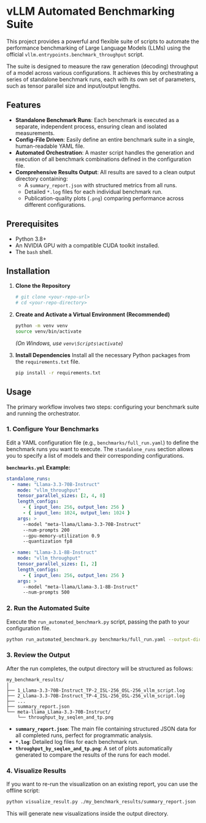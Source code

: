 # vLLM Automated Benchmarking Suite

This project provides a powerful and flexible suite of scripts to automate the performance benchmarking of Large Language Models (LLMs) using the official `vllm.entrypoints.benchmark_throughput` script.

The suite is designed to measure the raw generation (decoding) throughput of a model across various configurations. It achieves this by orchestrating a series of standalone benchmark runs, each with its own set of parameters, such as tensor parallel size and input/output lengths.

## Features

- **Standalone Benchmark Runs**: Each benchmark is executed as a separate, independent process, ensuring clean and isolated measurements.
- **Config-File Driven**: Easily define an entire benchmark suite in a single, human-readable YAML file.
- **Automated Orchestration**: A master script handles the generation and execution of all benchmark combinations defined in the configuration file.
- **Comprehensive Results Output**: All results are saved to a clean output directory containing:
    - A `summary_report.json` with structured metrics from all runs.
    - Detailed `*.log` files for each individual benchmark run.
    - Publication-quality plots (`.png`) comparing performance across different configurations.

## Prerequisites

- Python 3.8+
- An NVIDIA GPU with a compatible CUDA toolkit installed.
- The `bash` shell.

## Installation

1.  **Clone the Repository**
    ```bash
    # git clone <your-repo-url>
    # cd <your-repo-directory>
    ```

2.  **Create and Activate a Virtual Environment (Recommended)**
    ```bash
    python -m venv venv
    source venv/bin/activate
    ```
    *(On Windows, use `venv\Scripts\activate`)*

3.  **Install Dependencies**
    Install all the necessary Python packages from the `requirements.txt` file.
    ```bash
    pip install -r requirements.txt
    ```

## Usage

The primary workflow involves two steps: configuring your benchmark suite and running the orchestrator.

### 1. Configure Your Benchmarks

Edit a YAML configuration file (e.g., `benchmarks/full_run.yaml`) to define the benchmark runs you want to execute. The `standalone_runs` section allows you to specify a list of models and their corresponding configurations.

**`benchmarks.yml` Example:**
```yaml
standalone_runs:
  - name: "Llama-3.3-70B-Instruct"
    mode: "vllm_throughput"
    tensor_parallel_sizes: [2, 4, 8]
    length_configs:
      - { input_len: 256, output_len: 256 }
      - { input_len: 1024, output_len: 1024 }
    args: >
      --model "meta-llama/Llama-3.3-70B-Instruct"
      --num-prompts 200
      --gpu-memory-utilization 0.9
      --quantization fp8

  - name: "Llama-3.1-8B-Instruct"
    mode: "vllm_throughput"
    tensor_parallel_sizes: [1, 2]
    length_configs:
      - { input_len: 256, output_len: 256 }
    args: >
      --model "meta-llama/Llama-3.1-8B-Instruct"
      --num-prompts 500
```

### 2. Run the Automated Suite

Execute the `run_automated_benchmark.py` script, passing the path to your configuration file.

```bash
python run_automated_benchmark.py benchmarks/full_run.yaml --output-dir ./my_benchmark_results
```

### 3. Review the Output

After the run completes, the output directory will be structured as follows:

```
my_benchmark_results/
│
├── 1_Llama-3.3-70B-Instruct_TP-2_ISL-256_OSL-256_vllm_script.log
├── 2_Llama-3.3-70B-Instruct_TP-4_ISL-256_OSL-256_vllm_script.log
├── ...
├── summary_report.json
└── meta-llama_Llama-3.3-70B-Instruct/
    └── throughput_by_seqlen_and_tp.png
```

- **`summary_report.json`**: The main file containing structured JSON data for all completed runs, perfect for programmatic analysis.
- **`*.log`**: Detailed log files for each benchmark run.
- **`throughput_by_seqlen_and_tp.png`**: A set of plots automatically generated to compare the results of the runs for each model.

### 4. Visualize Results

If you want to re-run the visualization on an existing report, you can use the offline script:

```bash
python visualize_result.py ./my_benchmark_results/summary_report.json
```

This will generate new visualizations inside the output directory.

